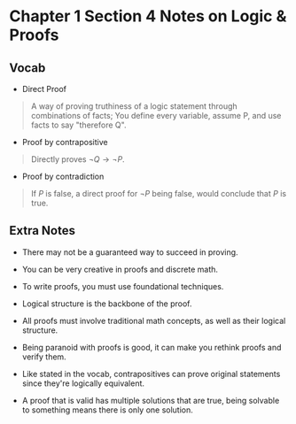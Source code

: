 # Chapter 1 Section 4 Notes on Logic & Proofs

## Vocab

- Direct Proof

> A way of proving truthiness of a logic statement through combinations of facts; You define every variable, assume P, and use facts to say "therefore Q".

- Proof by contrapositive

> Directly proves $\neg Q \rightarrow \neg P$.

- Proof by contradiction

> If $P$ is false, a direct proof for $\neg P$ being false, would conclude that $P$ is true.

## Extra Notes

- There may not be a guaranteed way to succeed in proving.

- You can be very creative in proofs and discrete math.

- To write proofs, you must use foundational techniques.

- Logical structure is the backbone of the proof.

- All proofs must involve traditional math concepts, as well as their logical structure.

- Being paranoid with proofs is good, it can make you rethink proofs and verify them.

- Like stated in the vocab, contrapositives can prove original statements since they're logically equivalent.

- A proof that is valid has multiple solutions that are true, being solvable to something means there is only one solution.
